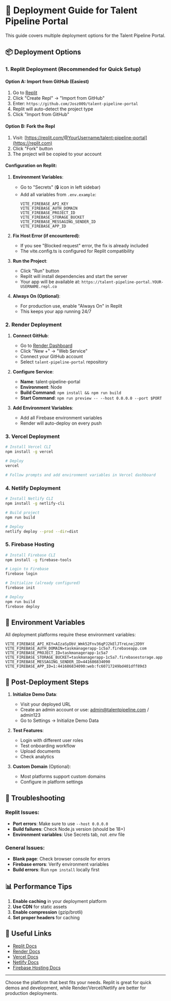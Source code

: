 # 🚀 Deployment Guide for Talent Pipeline Portal

This guide covers multiple deployment options for the Talent Pipeline Portal.

## 📦 Deployment Options

### 1. Replit Deployment (Recommended for Quick Setup)

#### Option A: Import from GitHub (Easiest)
1. Go to [Replit](https://replit.com)
2. Click "Create Repl" → "Import from GitHub"
3. Enter: `https://github.com/Josz009/talent-pipeline-portal`
4. Replit will auto-detect the project type
5. Click "Import from GitHub"

#### Option B: Fork the Repl
1. Visit: [https://replit.com/@YourUsername/talent-pipeline-portal](https://replit.com)
2. Click "Fork" button
3. The project will be copied to your account

#### Configuration on Replit:
1. **Environment Variables**: 
   - Go to "Secrets" (🔒 icon in left sidebar)
   - Add all variables from `.env.example`:
     ```
     VITE_FIREBASE_API_KEY
     VITE_FIREBASE_AUTH_DOMAIN
     VITE_FIREBASE_PROJECT_ID
     VITE_FIREBASE_STORAGE_BUCKET
     VITE_FIREBASE_MESSAGING_SENDER_ID
     VITE_FIREBASE_APP_ID
     ```

2. **Fix Host Error (if encountered)**:
   - If you see "Blocked request" error, the fix is already included
   - The vite.config.ts is configured for Replit compatibility

3. **Run the Project**:
   - Click "Run" button
   - Replit will install dependencies and start the server
   - Your app will be available at: `https://talent-pipeline-portal.YOUR-USERNAME.repl.co`

3. **Always On (Optional)**:
   - For production use, enable "Always On" in Replit
   - This keeps your app running 24/7

### 2. Render Deployment

1. **Connect GitHub**:
   - Go to [Render Dashboard](https://dashboard.render.com)
   - Click "New +" → "Web Service"
   - Connect your GitHub account
   - Select `talent-pipeline-portal` repository

2. **Configure Service**:
   - **Name**: talent-pipeline-portal
   - **Environment**: Node
   - **Build Command**: `npm install && npm run build`
   - **Start Command**: `npm run preview -- --host 0.0.0.0 --port $PORT`

3. **Add Environment Variables**:
   - Add all Firebase environment variables
   - Render will auto-deploy on every push

### 3. Vercel Deployment

```bash
# Install Vercel CLI
npm install -g vercel

# Deploy
vercel

# Follow prompts and add environment variables in Vercel dashboard
```

### 4. Netlify Deployment

```bash
# Install Netlify CLI
npm install -g netlify-cli

# Build project
npm run build

# Deploy
netlify deploy --prod --dir=dist
```

### 5. Firebase Hosting

```bash
# Install Firebase CLI
npm install -g firebase-tools

# Login to Firebase
firebase login

# Initialize (already configured)
firebase init

# Deploy
npm run build
firebase deploy
```

## 🔧 Environment Variables

All deployment platforms require these environment variables:

```env
VITE_FIREBASE_API_KEY=AIzaSyDbV_Wmk52Fnv36qPJ2kElJTreLnej2D9Y
VITE_FIREBASE_AUTH_DOMAIN=taskmanagerapp-1c5a7.firebaseapp.com
VITE_FIREBASE_PROJECT_ID=taskmanagerapp-1c5a7
VITE_FIREBASE_STORAGE_BUCKET=taskmanagerapp-1c5a7.firebasestorage.app
VITE_FIREBASE_MESSAGING_SENDER_ID=441686834090
VITE_FIREBASE_APP_ID=1:441686834090:web:fc60717249bd401dff89d3
```

## 🎯 Post-Deployment Steps

1. **Initialize Demo Data**:
   - Visit your deployed URL
   - Create an admin account or use: admin@talentpipeline.com / admin123
   - Go to Settings → Initialize Demo Data

2. **Test Features**:
   - Login with different user roles
   - Test onboarding workflow
   - Upload documents
   - Check analytics

3. **Custom Domain** (Optional):
   - Most platforms support custom domains
   - Configure in platform settings

## 🐛 Troubleshooting

### Replit Issues:
- **Port errors**: Make sure to use `--host 0.0.0.0`
- **Build failures**: Check Node.js version (should be 18+)
- **Environment variables**: Use Secrets tab, not .env file

### General Issues:
- **Blank page**: Check browser console for errors
- **Firebase errors**: Verify environment variables
- **Build errors**: Run `npm install` locally first

## 📊 Performance Tips

1. **Enable caching** in your deployment platform
2. **Use CDN** for static assets
3. **Enable compression** (gzip/brotli)
4. **Set proper headers** for caching

## 🔗 Useful Links

- [Replit Docs](https://docs.replit.com)
- [Render Docs](https://render.com/docs)
- [Vercel Docs](https://vercel.com/docs)
- [Netlify Docs](https://docs.netlify.com)
- [Firebase Hosting Docs](https://firebase.google.com/docs/hosting)

---

Choose the platform that best fits your needs. Replit is great for quick demos and development, while Render/Vercel/Netlify are better for production deployments.